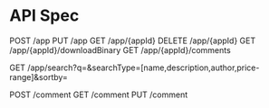 API Spec
====

POST   /app
PUT    /app
GET    /app/{appId}
DELETE /app/{appId}
GET    /app/{appId}/downloadBinary
GET    /app/{appId}/comments

GET    /app/search?q=<term>&searchType=[name,description,author,price-range]&sortby=<name>

POST   /comment
GET    /comment
PUT    /comment


